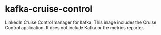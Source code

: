 kafka-cruise-control
====================

LinkedIn Cruise Control manager for Kafka. This image includes the Cruise Control application. It does not include Kafka or the metrics reporter.

